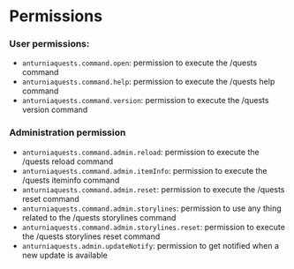 # Permissions

### User permissions:
- `anturniaquests.command.open`: permission to execute the /quests command
- `anturniaquests.command.help`: permission to execute the /quests help command
- `anturniaquests.command.version`: permission to execute the /quests version command

### Administration permission
- `anturniaquests.command.admin.reload`: permission to execute the /quests reload command
- `anturniaquests.command.admin.itemInfo`: permission to execute the /quests iteminfo command
- `anturniaquests.command.admin.reset`: permission to execute the /quests reset command
- `anturniaquests.command.admin.storylines`: permission to use any thing related to the /quests storylines command
- `anturniaquests.command.admin.storylines.reset`: permission to execute the /quests storylines reset command
- `anturniaquests.admin.updateNotify`: permission to get notified when a new update is available